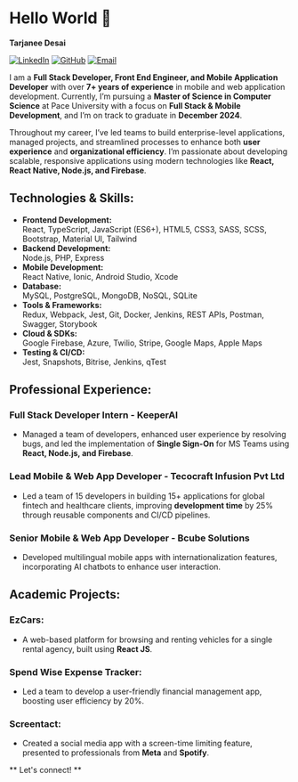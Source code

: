 # Hello World 👋  
**Tarjanee Desai**

[![LinkedIn](https://img.shields.io/badge/LinkedIn-0077B5?style=for-the-badge&logo=linkedin&logoColor=white)](https://www.linkedin.com/in/tarjaneedesai/)
[![GitHub](https://img.shields.io/badge/GitHub-100000?style=for-the-badge&logo=github&logoColor=white)](https://github.com/tarjaneed)
[![Email](https://img.shields.io/badge/Email-D14836?style=for-the-badge&logo=gmail&logoColor=white)](mailto:tarjaneed@gmail.com)

I am a **Full Stack Developer, Front End Engineer, and Mobile Application Developer** with over **7+ years of experience** in mobile and web application development. Currently, I’m pursuing a **Master of Science in Computer Science** at Pace University with a focus on **Full Stack & Mobile Development**, and I’m on track to graduate in **December 2024**.

Throughout my career, I’ve led teams to build enterprise-level applications, managed projects, and streamlined processes to enhance both **user experience** and **organizational efficiency**. I’m passionate about developing scalable, responsive applications using modern technologies like **React, React Native, Node.js, and Firebase**.


## Technologies & Skills:
- **Frontend Development:**  
  React, TypeScript, JavaScript (ES6+), HTML5, CSS3, SASS, SCSS, Bootstrap, Material UI, Tailwind  
- **Backend Development:**  
  Node.js, PHP, Express  
- **Mobile Development:**  
  React Native, Ionic, Android Studio, Xcode  
- **Database:**  
  MySQL, PostgreSQL, MongoDB, NoSQL, SQLite  
- **Tools & Frameworks:**  
  Redux, Webpack, Jest, Git, Docker, Jenkins, REST APIs, Postman, Swagger, Storybook  
- **Cloud & SDKs:**  
  Google Firebase, Azure, Twilio, Stripe, Google Maps, Apple Maps  
- **Testing & CI/CD:**  
  Jest, Snapshots, Bitrise, Jenkins, qTest  


## Professional Experience:
### Full Stack Developer Intern - KeeperAI  
- Managed a team of developers, enhanced user experience by resolving bugs, and led the implementation of **Single Sign-On** for MS Teams using **React, Node.js, and Firebase**.

### Lead Mobile & Web App Developer - Tecocraft Infusion Pvt Ltd  
- Led a team of 15 developers in building 15+ applications for global fintech and healthcare clients, improving **development time** by 25% through reusable components and CI/CD pipelines.

### Senior Mobile & Web App Developer - Bcube Solutions  
- Developed multilingual mobile apps with internationalization features, incorporating AI chatbots to enhance user interaction.


## Academic Projects:
### EzCars:  
- A web-based platform for browsing and renting vehicles for a single rental agency, built using **React JS**.

### Spend Wise Expense Tracker:  
- Led a team to develop a user-friendly financial management app, boosting user efficiency by 20%.

### Screentact:  
- Created a social media app with a screen-time limiting feature, presented to professionals from **Meta** and **Spotify**.

** Let's connect! **
